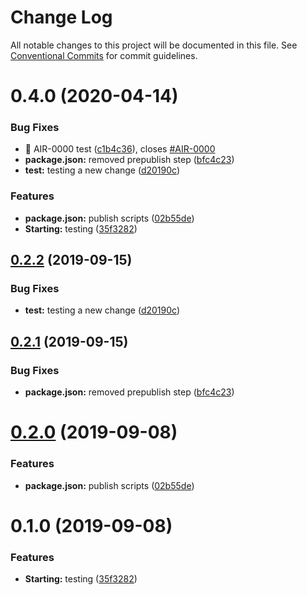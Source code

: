# Change Log

All notable changes to this project will be documented in this file.
See [Conventional Commits](https://conventionalcommits.org) for commit guidelines.

# 0.4.0 (2020-04-14)


### Bug Fixes

* 🐛 AIR-0000 test ([c1b4c36](https://github.com/dmi-ch/angular-lerna-test/commit/c1b4c36)), closes [#AIR-0000](https://github.com/dmi-ch/angular-lerna-test/issues/AIR-0000)
* **package.json:** removed prepublish step ([bfc4c23](https://github.com/dmi-ch/angular-lerna-test/commit/bfc4c23))
* **test:** testing a new change ([d20190c](https://github.com/dmi-ch/angular-lerna-test/commit/d20190c))


### Features

* **package.json:** publish scripts ([02b55de](https://github.com/dmi-ch/angular-lerna-test/commit/02b55de))
* **Starting:** testing ([35f3282](https://github.com/dmi-ch/angular-lerna-test/commit/35f3282))





## [0.2.2](https://github.com/izifortune/angular-mono/compare/second@0.2.1...second@0.2.2) (2019-09-15)


### Bug Fixes

* **test:** testing a new change ([d20190c](https://github.com/izifortune/angular-mono/commit/d20190c))





## [0.2.1](https://github.com/izifortune/angular-mono/compare/second@0.2.0...second@0.2.1) (2019-09-15)


### Bug Fixes

* **package.json:** removed prepublish step ([bfc4c23](https://github.com/izifortune/angular-mono/commit/bfc4c23))





# [0.2.0](https://github.com/izifortune/angular-mono/compare/second@0.1.0...second@0.2.0) (2019-09-08)


### Features

* **package.json:** publish scripts ([02b55de](https://github.com/izifortune/angular-mono/commit/02b55de))





# 0.1.0 (2019-09-08)


### Features

* **Starting:** testing ([35f3282](https://github.com/izifortune/angular-mono/commit/35f3282))
